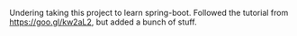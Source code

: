 Undering taking this project to learn spring-boot.
Followed the tutorial from https://goo.gl/kw2aL2, but added a bunch of stuff.
